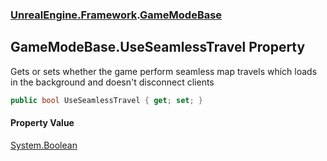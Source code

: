 ### [UnrealEngine.Framework](./UnrealEngine-Framework.md 'UnrealEngine.Framework').[GameModeBase](./GameModeBase.md 'UnrealEngine.Framework.GameModeBase')
## GameModeBase.UseSeamlessTravel Property
Gets or sets whether the game perform seamless map travels which loads in the background and doesn't disconnect clients  
```csharp
public bool UseSeamlessTravel { get; set; }
```
#### Property Value
[System.Boolean](https://docs.microsoft.com/en-us/dotnet/api/System.Boolean 'System.Boolean')  
